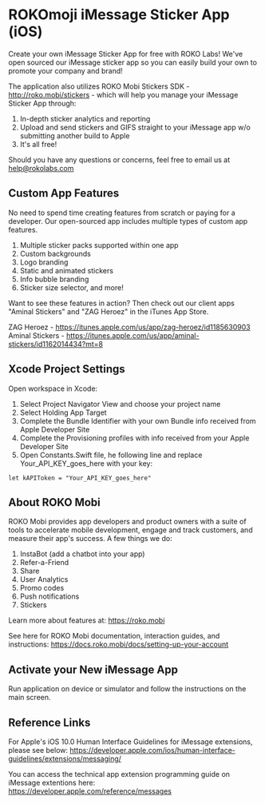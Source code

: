 # ROKOmoji iMessage Sticker App (iOS)
Create your own iMessage Sticker App for free with ROKO Labs! We've open sourced our iMessage sticker app so you can easily build your own to promote your company and brand!

The application also utilizes ROKO Mobi Stickers SDK - http://roko.mobi/stickers - which will help you manage your iMessage Sticker App through:

1. In-depth sticker analytics and reporting
2. Upload and send stickers and GIFS straight to your iMessage app w/o submitting another build to Apple 
3. It's all free! 

Should you have any questions or concerns, feel free to email us at help@rokolabs.com

## Custom App Features
No need to spend time creating features from scratch or paying for a developer. Our open-sourced app includes multiple types of custom app features.

1. Multiple sticker packs supported within one app
2. Custom backgrounds
3. Logo branding
4. Static and animated stickers
5. Info bubble branding
6. Sticker size selector, and more!

Want to see these features in action? Then check out our client apps "Aminal Stickers" and "ZAG Heroez" in the iTunes App Store.

ZAG Heroez - https://itunes.apple.com/us/app/zag-heroez/id1185630903
Aminal Stickers - https://itunes.apple.com/us/app/aminal-stickers/id1162014434?mt=8

## Xcode Project Settings
Open workspace in Xcode:

1. Select Project Navigator View and choose your project name
2. Select Holding App Target
3. Complete the Bundle Identifier with your own Bundle info received from Apple Developer Site
4. Complete the Provisioning profiles with info received from your Apple Developer Site
5. Open Constants.Swift file, he following line and replace Your_API_KEY_goes_here with your key:
```
let kAPIToken = "Your_API_KEY_goes_here"
```

## About ROKO Mobi
ROKO Mobi provides app developers and product owners with a suite of tools to accelerate mobile development, engage and track customers, and measure their app's success. A few things we do:

1. InstaBot (add a chatbot into your app)
2. Refer-a-Friend
3. Share
4. User Analytics
5. Promo codes
6. Push notifications
7. Stickers

Learn more about features at:
https://roko.mobi

See here for ROKO Mobi documentation, interaction guides, and instructions:
https://docs.roko.mobi/docs/setting-up-your-account

## Activate your New iMessage App
Run application on device or simulator and follow the instructions on the main screen.

## Reference Links
For Apple's iOS 10.0 Human Interface Guidelines for iMessage extensions, please see below:
https://developer.apple.com/ios/human-interface-guidelines/extensions/messaging/

You can access the technical app extension programming guide on iMessage extentions here:
https://developer.apple.com/reference/messages
